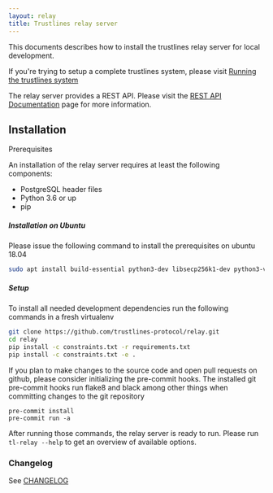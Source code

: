 ```yaml
---
layout: relay
title: Trustlines relay server
---
```


This documents describes how to install the trustlines relay server
for local development.

If you're trying to setup a complete trustlines system, please visit
[Running the trustlines system](https://github.com/trustlines-protocol/relay/blob/master/docs/RelayServer.md)

The relay server provides a REST API. Please visit the [REST API
Documentation](https://github.com/trustlines-protocol/relay/blob/master/docs/RelayAPI.md)
page for more information.

## Installation

Prerequisites

An installation of the relay server requires at least the following
components:

-   PostgreSQL header files
-   Python 3.6 or up
-   pip


##### Installation on Ubuntu

Please issue the following command to install the prerequisites on ubuntu 18.04

```bash
sudo apt install build-essential python3-dev libsecp256k1-dev python3-virtualenv virtualenv pkg-config libssl-dev automake autoconf libtool git libpq-dev
```

##### Setup

To install all needed development dependencies run the following commands in a
fresh virtualenv

```bash
git clone https://github.com/trustlines-protocol/relay.git
cd relay
pip install -c constraints.txt -r requirements.txt
pip install -c constraints.txt -e .
```

If you plan to make changes to the source code and open pull requests
on github, please consider initializing the pre-commit hooks. The
installed git pre-commit hooks run flake8 and black among other things
when committing changes to the git repository

```git
pre-commit install
pre-commit run -a
```

After running those commands, the relay server is ready to run. Please
run `tl-relay --help` to get an overview of available options.

### Changelog

See [CHANGELOG](https://github.com/trustlines-protocol/relay/blob/master/CHANGELOG.rst)
